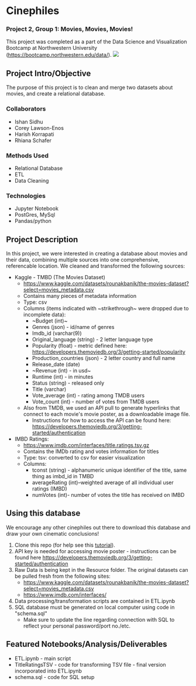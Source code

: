# Cinephiles
### Project 2, Group 1: Movies, Movies, Movies!
This project was completed as a part of the Data Science and Visualization Bootcamp at Northwestern University (https://bootcamp.northwestern.edu/data/).
![](https://hips.hearstapps.com/hmg-prod.s3.amazonaws.com/images/fall-movies-index-1628968089.jpg)
## Project Intro/Objective
The purpose of this project is to clean and merge two datasets about movies, and create a relational database. 
### Collaborators
* Ishan Sidhu
* Corey Lawson-Enos
* Harish Korrapati 
* Rhiana Schafer
### Methods Used
* Relational Database
* ETL
* Data Cleaning
### Technologies
* Jupyter Notebook
* PostGres, MySql
* Pandas/python
## Project Description
In this project, we were interested in creating a database about movies and their data, combining multiple sources into one comprehensive, referencable location. We cleaned and transformed the following sources:
* Kaggle - TMBD (The Movies Dataset)
   * https://www.kaggle.com/datasets/rounakbanik/the-movies-dataset?select=movies_metadata.csv
   * Contains many pieces of metadata information
   * Type: csv
   * Columns (items indicated with ~strikethrough~ were dropped due to incomplete data): 
        * ~Budget (int)~ 
        * Genres (json) - id/name of genres
        * Imdb_id (varchar(9)) 
        * Original_language (string) - 2 letter language type
        * Popularity (float) - metric defined here: https://developers.themoviedb.org/3/getting-started/popularity
        * Production_countries (json) - 2 letter country and full name 
        * Release_date (date) 
        * ~Revenue (int) - in usd~
        * Runtime (int) - in minutes
        * Status (string) - released only
        * Title (varchar)
        * Vote_average (int) - rating among TMDB users
        * Vote_count (int) - number of votes from TMDB users
    * Also from TMDB, we used an API pull to generate hyperlinks that connect to each movie's movie poster, as a downloadable image file.
      *  Instructions for how to access the API can be found here: https://developers.themoviedb.org/3/getting-started/authentication
* IMBD Ratings: 
    * https://www.imdb.com/interfaces/title.ratings.tsv.gz
    * Contains the IMDb rating and votes information for titles
    * Type: tsv: converted to csv for easier visualization
    * Columns: 
        * tconst (string) - alphanumeric unique identifier of the title, same thing as imbd_id in TMBD
        * averageRating (int)–weighted average of all individual user ratings (IMBD)
        * numVotes (int)- number of votes the title has received on IMBD
## Using this database
We encourage any other cinephiles out there to download this database and draw your own cinematic conclusions!
1. Clone this repo (for help see this [tutorial](https://help.github.com/articles/cloning-a-repository/)).
2. API key is needed for accessing movie poster - instructions can be found here https://developers.themoviedb.org/3/getting-started/authentication
3. Raw Data is being kept in the Resource folder. The original datasets can be pulled fresh from the following sites:
    * https://www.kaggle.com/datasets/rounakbanik/the-movies-dataset?select=movies_metadata.csv
    * https://www.imdb.com/interfaces/
4. Data processing/transformation scripts are contained in ETL.ipynb
5. SQL database must be generated on local computer using code in "schema.sql"
   * Make sure to update the line regarding connection with SQL to reflect your personal password/port no./etc.
## Featured Notebooks/Analysis/Deliverables
* ETL.ipynb - main script
* TitleRatingsTSV - code for transforming TSV file - final version incorporated into ETL.ipynb
* schema.sql - code for SQL setup
